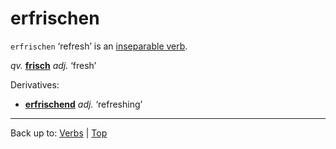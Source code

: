 # erfrischen

`erfrischen` ‘refresh’ is an [inseparable verb](../../inseparableVerbs.md).

*qv.* **[frisch](../../../adjectives/f/fr/frisch.md)** *adj.* ‘fresh’

Derivatives:
- **[erfrischend](../../../adjectives/e/er/erfrischend.md)** *adj.* ‘refreshing’

----

Back up to: [Verbs](../../index.md) | [Top](../../../index.md)
